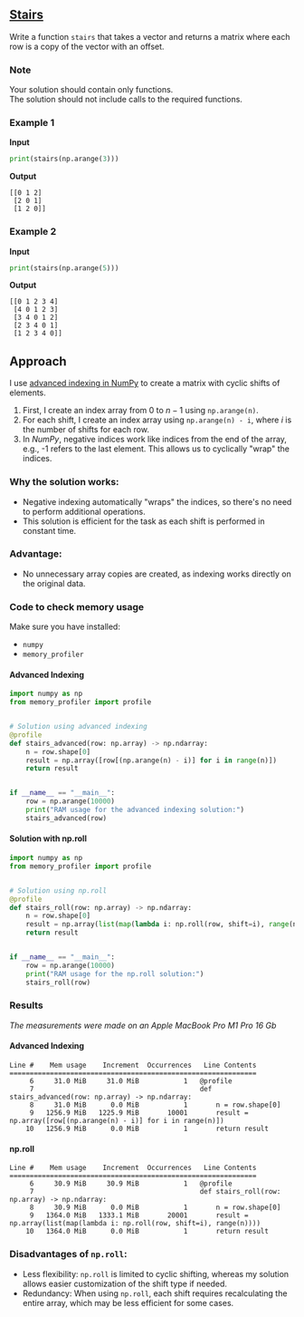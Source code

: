 ## [Stairs](../../../solutions/6.1/61_j.py)

Write a function `stairs` that takes a vector and returns a matrix where each row is a copy of the vector with an offset.

### Note

Your solution should contain only functions.\
The solution should not include calls to the required functions.

### Example 1

__Input__
```python
print(stairs(np.arange(3)))
```

__Output__
```plaintext
[[0 1 2]
 [2 0 1]
 [1 2 0]]
```

### Example 2

__Input__
```python
print(stairs(np.arange(5)))
```

__Output__
```plaintext
[[0 1 2 3 4]
 [4 0 1 2 3]
 [3 4 0 1 2]
 [2 3 4 0 1]
 [1 2 3 4 0]]
```

## Approach

I use [advanced indexing in NumPy](https://numpy.org/doc/stable/user/basics.indexing.html#advanced-indexing) to create a matrix with cyclic shifts of elements.

1. First, I create an index array from 0 to $n-1$ using `np.arange(n)`.
2. For each shift, I create an index array using `np.arange(n) - i`, where $i$ is the number of shifts for each row.
3. In _NumPy_, negative indices work like indices from the end of the array, e.g., -1 refers to the last element. This allows us to cyclically "wrap" the indices.

### Why the solution works:

- Negative indexing automatically "wraps" the indices, so there's no need to perform additional operations.
- This solution is efficient for the task as each shift is performed in constant time.

### Advantage:

- No unnecessary array copies are created, as indexing works directly on the original data.

### Code to check memory usage

Make sure you have installed:

- `numpy`
- `memory_profiler`

#### Advanced Indexing

```python
import numpy as np
from memory_profiler import profile


# Solution using advanced indexing
@profile
def stairs_advanced(row: np.array) -> np.ndarray:
    n = row.shape[0]
    result = np.array([row[(np.arange(n) - i)] for i in range(n)])
    return result


if __name__ == "__main__":
    row = np.arange(10000)
    print("RAM usage for the advanced indexing solution:")
    stairs_advanced(row)

```

#### Solution with np.roll

```python
import numpy as np
from memory_profiler import profile


# Solution using np.roll
@profile
def stairs_roll(row: np.array) -> np.ndarray:
    n = row.shape[0]
    result = np.array(list(map(lambda i: np.roll(row, shift=i), range(n))))
    return result


if __name__ == "__main__":
    row = np.arange(10000)
    print("RAM usage for the np.roll solution:")
    stairs_roll(row)

```

### Results

_The measurements were made on an Apple MacBook Pro M1 Pro 16 Gb_

#### Advanced Indexing

```plaintext
Line #    Mem usage    Increment  Occurrences   Line Contents
=============================================================
     6     31.0 MiB     31.0 MiB           1   @profile
     7                                         def stairs_advanced(row: np.array) -> np.ndarray:
     8     31.0 MiB      0.0 MiB           1       n = row.shape[0]
     9   1256.9 MiB   1225.9 MiB       10001       result = np.array([row[(np.arange(n) - i)] for i in range(n)])
    10   1256.9 MiB      0.0 MiB           1       return result
```

#### np.roll

```plaintext
Line #    Mem usage    Increment  Occurrences   Line Contents
=============================================================
     6     30.9 MiB     30.9 MiB           1   @profile
     7                                         def stairs_roll(row: np.array) -> np.ndarray:
     8     30.9 MiB      0.0 MiB           1       n = row.shape[0]
     9   1364.0 MiB   1333.1 MiB       20001       result = np.array(list(map(lambda i: np.roll(row, shift=i), range(n))))
    10   1364.0 MiB      0.0 MiB           1       return result
```

### Disadvantages of `np.roll`:

- Less flexibility: `np.roll` is limited to cyclic shifting, whereas my solution allows easier customization of the shift type if needed.
- Redundancy: When using `np.roll`, each shift requires recalculating the entire array, which may be less efficient for some cases.